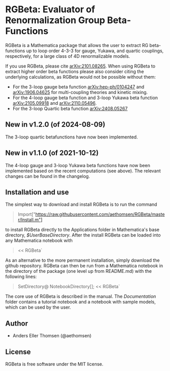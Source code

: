 # RGBeta: Evaluator of Renormalization Group Beta-Functions
RGBeta is a Mathematica package that allows the user to extract RG beta-functions up to loop order 4-3-3 for gauge, Yukawa, and quartic couplings, respectively, for a large class of 4D renormalizable models.

If you use RGBeta, please cite [arXiv:2101.08265](https://arxiv.org/abs/2101.08265). When using RGBeta to extract higher order beta functions please also consider citing the underlying calculations, as RGBeta would not be possible without them:
 - For the 3-loop gauge beta function [arXiv:hep-ph/0104247](https://arxiv.org/abs/hep-ph/0104247) and [arXiv:1906.04625](https://arxiv.org/abs/1906.04625) for multi-coupling theories and kinetic mixing.
 - For the 4-loop gauge beta function and 3-loop Yukawa beta function [arXiv:2105.09918](https://arxiv.org/abs/2105.09918) and [arXiv:2110.05496](https://arxiv.org/abs/2110.05496).
 - For the 3-loop Quartic beta function [arXiv:2408.05267](https://arxiv.org/abs/2408.05267)

## New in v1.2.0 (of 2024-08-09)
The 3-loop quartic betafunctions have now been implemented.

## New in v1.1.0 (of 2021-10-12)
The 4-loop gauge and 3-loop Yukawa beta functions have now been implemented based on the recent computations (see above). The relevant changes can be found in the changelog.    

## Installation and use
The simplest way to download and install RGBeta is to run the command
> Import["https://raw.githubusercontent.com/aethomsen/RGBeta/master/Install.m"]

to install RGBeta directly to the Applications folder in Mathematica's base directory, *$UserBaseDirectory*. After the install RGBeta can be loaded into any Mathematica notebook with
> << RGBeta`

As an alternative to the more permanent installation, simply download the github repository. RGBeta can then be run from a Mathematica notebook in the directory of the package (one level up from README.md) with the following lines:
> SetDirectory@ NotebookDirectory[];
> << RGBeta`

The core use of RGBeta is described in the manual. The *Documentation* folder contains a tutorial notebook and a notebook with sample models, which can be used by the user.

## Author
 - Anders Eller Thomsen (@aethomsen)

## License
RGBeta is free software under the MIT license.
